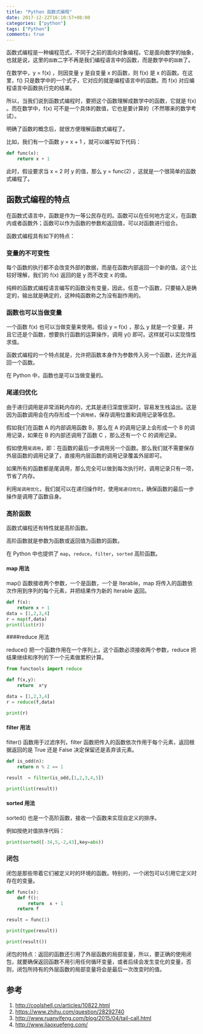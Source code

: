 ```yaml
---
title: "Python 函数式编程"
date: 2017-12-22T16:10:57+08:00
categories: ["python"]
tags: ["Python"]
comments: true
---
```





函数式编程是一种编程范式，不同于之前的面向对象编程。它是面向数学的抽象，也就是说，这里的`函数`二字不再是我们编程语言中的函数，而是数学中的`函数`了。

<!--more-->

在数学中，y = f(x) ，则因变量 y 是自变量 x 的函数，则 f(x) 是 x 的函数。在这里，f() 只是数学中的一个式子，它对应的就是编程语言中的函数。而 f(x) 对应编程语言中函数执行完的结果。

所以，当我们说到函数式编程时，要把这个函数理解成数学中的函数，它就是 f(x) 。而在数学中，f(x) 可不是一个具体的数值，它也是要计算的（不然哪来的数学考试）。

明确了函数的概念后，就很方便理解函数式编程了。

比如，我们有一个函数 y = x + 1 ，就可以编写如下代码：

``` python
def func(x):
	return x + 1 
```

此时，假设要求当 x = 2 时 y 的值，那么 y = func(2) ，这就是一个很简单的函数式编程了。

## 函数式编程的特点

在函数式语言中，函数是作为一等公民存在的。函数可以在任何地方定义，在函数内或者函数外；函数可以作为函数的参数和返回值，可以对函数进行组合。

函数式编程具有如下的特点：

### 变量的不可变性
每个函数的执行都不会改变外部的数据，而是在函数内部返回一个新的值。这个比较好理解，我们的 f(x) 返回的是 y 而不改变 x 的值。

纯粹的函数式编程语言编写的函数没有变量，因此，任意一个函数，只要输入是确定的，输出就是确定的，这种纯函数称之为没有副作用的。


### 函数也可以当做变量
一个函数 f(x) 也可以当做变量来使用。假设 y = f(x) ，那么 y 就是一个变量，并且它还是个函数，想要执行函数的运算操作，调用 y() 即可。这样就可以实现惰性求值。

函数式编程的一个特点就是，允许把函数本身作为参数传入另一个函数，还允许返回一个函数。

在 Python 中，函数也是可以当做变量的。

### 尾递归优化
由于递归调用是非常消耗内存的，尤其是递归深度很深时，容易发生栈溢出。这是因为函数调用会在内存形成一个`调用帧`，保存调用位置和调用记录等信息。

假如我们在函数 A 的内部调用函数 B，那么在 A 的调用记录上会形成一个 B 的调用记录，如果在 B 的内部还调用了函数 C ，那么还有一个 C 的调用记录。

假如使用`尾调用`，即：在函数的最后一步调用另一个函数。那么我们就不需要保存外层函数的调用记录了，直接用内层函数的调用记录覆盖外层即可。

如果所有的函数都是尾调用，那么完全可以做到每次执行时，调用记录只有一项，节省了内存。


利用`尾调用优化`，我们就可以在递归操作时，使用`尾递归优化`，确保函数的最后一步操作是调用了函数自身。




### 高阶函数

函数式编程还有特性就是高阶函数。

高阶函数就是参数为函数或返回值为函数的函数。

在 Python 中也提供了 `map`，`reduce`，`filter`，`sorted` 高阶函数。

#### map 用法

map() 函数接收两个参数，一个是函数，一个是 Iterable，map 将传入的函数依次作用到序列的每个元素，并把结果作为新的 Iterable 返回。

``` python
def f(x):
    return x + 1
data = [1,2,3,4]
r = map(f,data)
print(list(r))
```

####reduce 用法

reduce() 把一个函数作用在一个序列上，这个函数必须接收两个参数，reduce 把结果继续和序列的下一个元素做累积计算。

``` python 
from functools import reduce

def f(x,y):
    return  x*y

data = [1,2,3,4]
r = reduce(f,data)

print(r)
```

#### filter  用法

filter() 函数用于过滤序列，filter 函数把传入的函数依次作用于每个元素，返回根据返回的是 True 还是 False 决定保留还是丢弃该元素。

``` python
def is_odd(n):
    return n % 2 == 1

result  = filter(is_odd,[1,2,3,4,5])

print(list(result))
```
#### sorted 用法

sorted() 也是一个高阶函数，接收一个函数来实现自定义的排序。

例如按绝对值排序代码：
``` python
print(sorted([-34,5,-2,43],key=abs))
```


### 闭包

闭包是那些带着它们被定义时的环境的函数。特别的，一个闭包可以引用它定义时存在的变量。

``` python
def func(x):
    def f():
        return  x + 1
    return f

result = func(1)

print(type(result))

print(result())
```

闭包的特点：返回的函数还引用了外层函数的局部变量，所以，要正确的使用闭包，就要确保返回函数不用引用任何循环变量，或者后续会发生变化的变量，否则，闭包所持有的外层函数的局部变量将会是最后一次改变时的值。



## 参考

1. http://coolshell.cn/articles/10822.html
2. https://www.zhihu.com/question/28292740
3. http://www.ruanyifeng.com/blog/2015/04/tail-call.html
4. http://www.liaoxuefeng.com/

